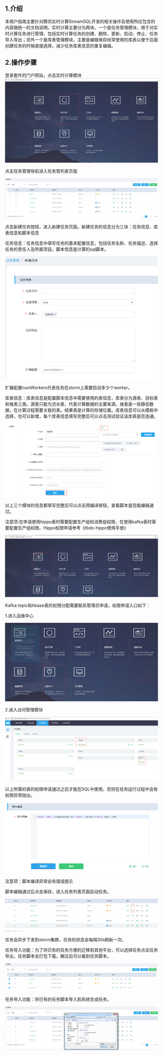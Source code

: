 ## 1.介绍

本用户指南主要针对腾讯实时计算StreamSQL开发的相关操作及使用所应包含的内容做统一的文档说明。实时计算主要分为两块，一个是任务管理模块，用于对实时计算任务进行管理，包括实时计算任务的创建、删除、更新、启动、停止、任务导入导出；另外一个是库表管理模块，主要是编辑保存经常使用的库表以便于后面创建任务的时候直接选择，减少任务库表信息的重复编辑。

## 2.操作步骤

登录套件的门户网站，点击实时计算模块![](/实时计算/任务管理/realtime_enter.png)

点击任务管理导航进入任务管列表页面


![](/实时计算/任务管理/task_list.png)

点击新建任务按钮，进入新建任务页面。新建任务的信息分为三块：任务信息、库表信息和脚本信息

任务信息：任务信息中填写任务的基本配置信息，包括任务名称、任务描述、选择任务的责任人及所属项目。脚本信息是计算的sql脚本。


![](/实时计算/任务管理/new_task_step1.png)

扩展配置numWorkers代表任务在storm上需要启动多少个worker。

库表信息：库表信息是配置脚本信息中需要使用的表信息，库表分为源表、目标表和维表三类。源表只能为流水表，代表计算数据的主要来源。维表是一些静态数据，在计算过程需要关联的表。结果表是计算的存储位置。库表信息可以从模板中选择，也可以新增，每个库表信息填写完整后可以点击测试验证该库表是否连通。


![](/实时计算/任务管理/new_task_step2.png)

以上三个模块的信息都填写完整后可以点击预编译按钮，查看脚本是否能编辑通过。

注意项:在申请使用hippo表时需要配置生产组和消费组权限，在使用kafka表时需要配置生产组权限。Hippo权限申请参考《tbds-hippo使用手册》


![](/实时计算/任务管理/new_task_step3.png)



Kafka topic和hbase表的权限分配需要联系管理员申请，权限申请入口如下：

1.进入运维中心



![](/实时计算/任务管理/new_task_step4.png)

2.进入访问管理模块


![](/实时计算/任务管理/new_task_step5.png)

以上所需的表的权限申请通过之后才能在SQL中使用，否则在任务运行过程中会有权限异常抛出。


![](/实时计算/任务管理/new_task_step6.png)

注意项：脚本编译异常会有错误提示

脚本编辑通过后点击保存，进入任务列表页面启动任务。

![](/实时计算/任务管理/new_task_step7.png)



任务会异步下发到storm集群，任务的状态会每隔30s刷新一次。



任务导入功能：为了将已有的任务方便的迁移到其他平台，可以选择任务点击任务导出，任务脚本会打包下载，解压后可以看到任务脚本。


![](/实时计算/任务管理/new_task_step8.png)

任务导入功能：将已有的任务脚本导入到系统生成任务。

![](/实时计算/任务管理/new_task_step9.png)

